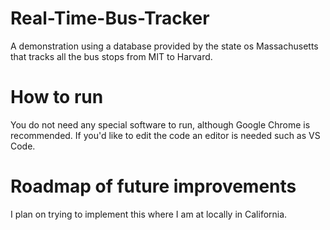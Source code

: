 # Real-Time-Bus-Tracker

A demonstration using a database provided by the state os Massachusetts that tracks all the bus stops from MIT to Harvard.

# How to run

You do not need any special software to run, although Google Chrome is recommended. If you'd like to edit the code an editor is needed such as VS Code.

# Roadmap of future improvements

I plan on trying to implement this where I am at locally in California.


